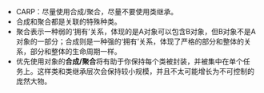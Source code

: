 * CARP：尽量使用合成/聚合，尽量不要使用类继承。
* 合成和聚合都是关联的特殊种类。
* 聚合表示一种弱的‘拥有’关系，体现的是A对象可以包含B对象，但B对象不是A对象的一部分；合成则是一种强的‘拥有’关系，体现了严格的部分和整体的关系，部分和整体的生命周期一样。
* 优先使用对象的**合成/聚合**将有助于你保持每个类被封装，并被集中在单个任务上。这样类和类继承层次会保持较小规模，并且不太可能增长为不可控制的庞然大物。